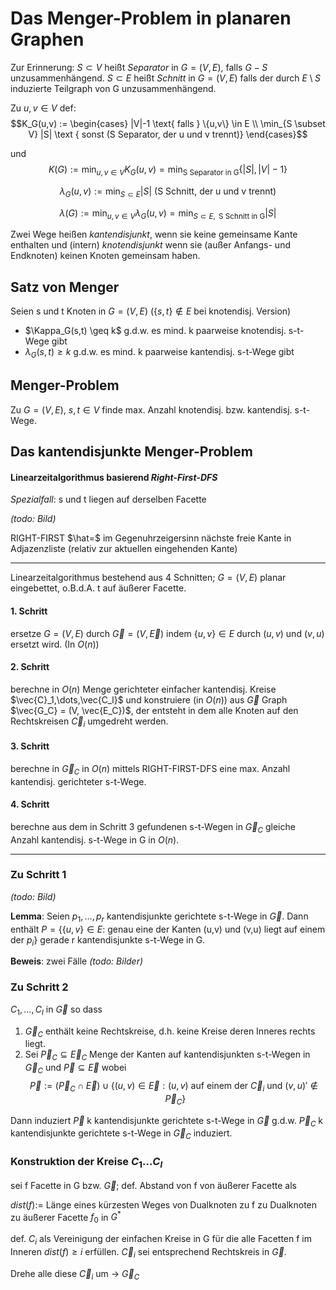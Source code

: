# Das Menger-Problem in planaren Graphen

Zur Erinnerung: $S \subset V$ heißt _Separator_ in $G=(V,E)$, falls $G-S$ unzusammenhängend. $S \subset E$ heißt _Schnitt_ in $G=(V,E)$ falls der durch $E\setminus S$ induzierte Teilgraph von G unzusammenhängend.

Zu $u,v \in V$ def:
$$K_G(u,v) := \begin{cases} |V|-1 \text{ falls } \{u,v\} \in E \\ \min_{S \subset V} |S| \text { sonst (S Separator, der u und v trennt)} \end{cases}$$

und $$K(G) := \min_{u,v\in V} K_G(u,v) = \min_{\text{S Separator in G}} \{|S|, |V|-1\}$$

$$λ_G(u,v) := \min_{S \subset E} |S| \text{ (S Schnitt, der u und v trennt)}$$

$$λ(G) := \min_{u,v\in V} λ_G(u,v) = \min_{S \subset E, \text{ S Schnitt in G}} |S|$$

Zwei Wege heißen _kantendisjunkt_, wenn sie keine gemeinsame Kante enthalten und (intern) _knotendisjunkt_ wenn sie (außer Anfangs- und Endknoten) keinen Knoten gemeinsam haben.

## Satz von Menger

Seien s und t Knoten in $G=(V,E)$ ($\{s,t\} \notin E$ bei knotendisj. Version)

- $\Kappa_G(s,t) \geq k$ g.d.w. es mind. k paarweise knotendisj. s-t-Wege gibt
- $λ_G(s,t) \geq k$ g.d.w. es mind. k paarweise kantendisj. s-t-Wege gibt

## Menger-Problem

Zu $G=(V,E)$, $s,t \in V$ finde max. Anzahl knotendisj. bzw. kantendisj. s-t-Wege.

## Das kantendisjunkte Menger-Problem

#### Linearzeitalgorithmus basierend _Right-First-DFS_

_Spezialfall_: s und t liegen auf derselben Facette

*(todo: Bild)*

RIGHT-FIRST $\hat=$ im Gegenuhrzeigersinn nächste freie Kante in Adjazenzliste (relativ zur aktuellen eingehenden Kante)

---

Linearzeitalgorithmus bestehend aus 4 Schnitten; $G=(V,E)$ planar eingebettet, o.B.d.A. t auf äußerer Facette.

#### 1. Schritt

ersetze $G=(V,E)$ durch $\vec{G} = (V,\vec{E})$ indem $\{u,v\} \in E$ durch $(u,v)$ und $(v,u)$ ersetzt wird. (In $O(n)$)

#### 2. Schritt

berechne in $O(n)$ Menge gerichteter einfacher kantendisj. Kreise $\vec{C}_1,\dots,\vec{C_l}$ und konstruiere (in $O(n)$) aus $\vec{G}$ Graph $\vec{G_C} = (V, \vec{E_C})$, der entsteht in dem alle Knoten auf den Rechtskreisen $\vec{C}_i$ umgedreht werden.

#### 3. Schritt

berechne in $\vec{G}_C$ in $O(n)$ mittels RIGHT-FIRST-DFS eine max. Anzahl kantendisj. gerichteter s-t-Wege.

#### 4. Schritt

berechne aus dem in Schritt 3 gefundenen s-t-Wegen in $\vec{G}_C$ gleiche Anzahl kantendisj. s-t-Wege in G in $O(n)$.

---

### Zu Schritt 1

*(todo: Bild)*

**Lemma**: Seien $p_1,\dots,p_r$ kantendisjunkte gerichtete s-t-Wege in $\vec{G}$. Dann enthält $P=\{\{u,v\}\in E:$ genau eine der Kanten (u,v) und (v,u) liegt auf einem der $p_i\}$ gerade r kantendisjunkte s-t-Wege in G.

**Beweis**: zwei Fälle
*(todo: Bilder)*

### Zu Schritt 2

$C_1,\dots,C_l$ in $\vec{G}$ so dass

1. $\vec{G}_C$ enthält keine Rechtskreise, d.h. keine Kreise deren Inneres rechts liegt.
2. Sei $\vec{P}_C \subseteq \vec{E}_C$ Menge der Kanten auf kantendisjunkten s-t-Wegen in $\vec{G}_C$ und $\vec{P} \subseteq \vec{E}$ wobei $$\vec{P}:=(\vec{P}_C \cap \vec{E}) \cup \{(u,v) \in \vec{E}: (u,v) \text{ auf einem der }\vec{C}_i \text{ und } (v,u)' \notin \vec{P}_C\}$$

Dann induziert $\vec{P}$ k kantendisjunkte gerichtete s-t-Wege in $\vec{G}$ g.d.w. $\vec{P}_C$ k kantendisjunkte gerichtete s-t-Wege in $\vec{G}_C$ induziert.

### Konstruktion der Kreise $C_1\dots C_l$

sei f Facette in G bzw. $\vec{G}$; def. Abstand von f von äußerer Facette als

 $dist(f):=$ Länge eines kürzesten Weges von Dualknoten zu f zu Dualknoten zu äußerer Facette $f_0$ in $G^*$

def. $C_i$ als Vereinigung der einfachen Kreise in G für die alle Facetten f im Inneren $dist(f)\geq i$ erfüllen. $\vec{C}_i$ sei entsprechend Rechtskreis in $\vec{G}$.

Drehe alle diese $\vec{C}_i$ um -> $\vec{G}_C$

